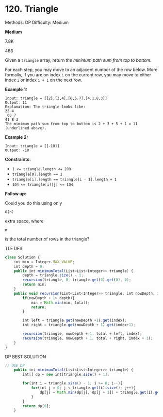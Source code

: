 # 120. Triangle

Methods: DP
Difficulty: Medium

**Medium**

7.8K

466

Given a `triangle` array, return *the minimum path sum from top to bottom*.

For each step, you may move to an adjacent number of the row below. More formally, if you are on index `i` on the current row, you may move to either index `i` or index `i + 1` on the next row.

**Example 1:**

```
Input: triangle = [[2],[3,4],[6,5,7],[4,1,8,3]]
Output: 11
Explanation: The triangle looks like:
23 4
 65 7
41 8 3
The minimum path sum from top to bottom is 2 + 3 + 5 + 1 = 11 (underlined above).

```

**Example 2:**

```
Input: triangle = [[-10]]
Output: -10

```

**Constraints:**

- `1 <= triangle.length <= 200`
- `triangle[0].length == 1`
- `triangle[i].length == triangle[i - 1].length + 1`
- `104 <= triangle[i][j] <= 104`

**Follow up:**

Could you do this using only

```
O(n)
```

extra space, where

```
n
```

is the total number of rows in the triangle?

TLE  DFS

```jsx
class Solution {
    int min = Integer.MAX_VALUE;
    int depth = 0;
    public int minimumTotal(List<List<Integer>> triangle) {
        depth = triangle.size() - 1;
        recursion(triangle, 0, triangle.get(0).get(0), 0);
        return min;
    }
    public void recursion(List<List<Integer>> triangle, int nowDepth, int total, int index){
        if(nowDepth + 1> depth){
            min = Math.min(min, total);
            return;
        }

        int left = triangle.get(nowDepth +1).get(index);
        int right = triangle.get(nowDepth + 1).get(index+1);

        recursion(triangle, nowDepth + 1, total + left, index);
        recursion(triangle, nowDepth + 1, total + right, index + 1);
    }
}
```

DP BEST SOLUTION

```jsx
// USE DP
    public int minimumTotal(List<List<Integer>> triangle) {
        int[] dp = new int[triangle.size() + 1]; 

        for(int i = triangle.size() - 1; i >= 0; i--){
            for(int j = 0; j < triangle.get(i).size(); j++){
                dp[j] = Math.min(dp[j], dp[j + 1]) + triangle.get(i).get(j);
            }
        }
        return dp[0];
    }
```